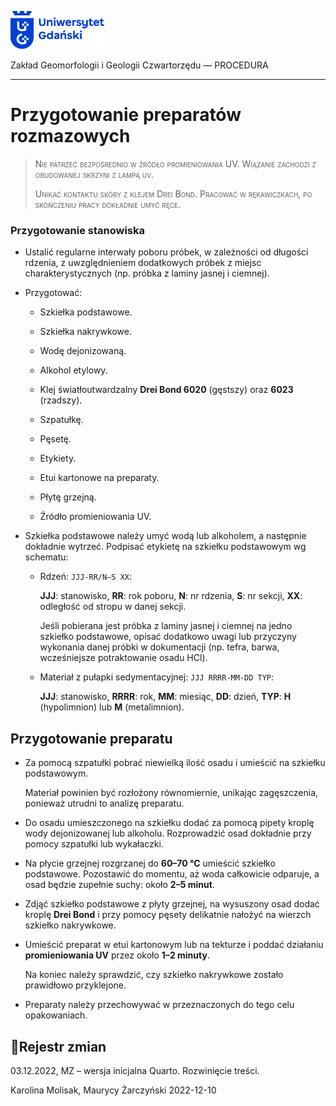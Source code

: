 
<div fig-alt="Logo: Uniwersytet Gdański" fig-align="left">

[<img src="images/log-ug_pl.png" width="150" />](https://geomorfologia.ug.edu.pl)

</div>

Zakład Geomorfologii i Geologii Czwartorzędu — PROCEDURA

------------------------------------------------------------------------

# Przygotowanie preparatów rozmazowych

> <span class="smallcaps">Nie patrzeć bezpośrednio w źródło
> promieniowania UV. Wiązanie zachodzi z obudowanej skrzyni z lampą
> uv.</span>
>
> <span class="smallcaps">Unikać kontaktu skóry z klejem Drei Bond.
> Pracować w rękawiczkach, po skończeniu pracy dokładnie umyć
> ręce.</span>

### Przygotowanie stanowiska

- Ustalić regularne interwały poboru próbek, w zależności od długości
  rdzenia, z uwzględnieniem dodatkowych próbek z miejsc
  charakterystycznych (np. próbka z laminy jasnej i ciemnej).

- Przygotować:

  - Szkiełka podstawowe.

  - Szkiełka nakrywkowe.

  - Wodę dejonizowaną.

  - Alkohol etylowy.

  - Klej światłoutwardzalny **Drei Bond 6020** (gęstszy) oraz **6023**
    (rzadszy).

  - Szpatułkę.

  - Pęsetę.

  - Etykiety.

  - Etui kartonowe na preparaty.

  - Płytę grzejną.

  - Źródło promieniowania UV.

- Szkiełka podstawowe należy umyć wodą lub alkoholem, a następnie
  dokładnie wytrzeć. Podpisać etykietę na szkiełku podstawowym wg
  schematu:

  - Rdzeń: `JJJ-RR/N–S XX`:

    **JJJ**: stanowisko, **RR**: rok poboru, **N**: nr rdzenia, **S**:
    nr sekcji, **XX**: odległość od stropu w danej sekcji.

    Jeśli pobierana jest próbka z laminy jasnej i ciemnej na jedno
    szkiełko podstawowe, opisać dodatkowo uwagi lub przyczyny wykonania
    danej próbki w dokumentacji (np. tefra, barwa, wcześniejsze
    potraktowanie osadu HCl).

  - Materiał z pułapki sedymentacyjnej: `JJJ RRRR-MM-DD TYP`:

    **JJJ**: stanowisko, **RRRR**: rok, **MM**: miesiąc, **DD**: dzień,
    **TYP**: **H** (hypolimnion) lub **M** (metalimnion).

## Przygotowanie preparatu

- Za pomocą szpatułki pobrać niewielką ilość osadu i umieścić na
  szkiełku podstawowym.

  Materiał powinien być rozłożony równomiernie, unikając zagęszczenia,
  ponieważ utrudni to analizę preparatu.

- Do osadu umieszczonego na szkiełku dodać za pomocą pipety kroplę wody
  dejonizowanej lub alkoholu. Rozprowadzić osad dokładnie przy pomocy
  szpatułki lub wykałaczki.

- Na płycie grzejnej rozgrzanej do **60–70 °C** umieścić szkiełko
  podstawowe. Pozostawić do momentu, aż woda całkowicie odparuje, a osad
  będzie zupełnie suchy: około **2–5 minut**.

- Zdjąć szkiełko podstawowe z płyty grzejnej, na wysuszony osad dodać
  kroplę **Drei Bond** i przy pomocy pęsety delikatnie nałożyć na
  wierzch szkiełko nakrywkowe.

- Umieścić preparat w etui kartonowym lub na tekturze i poddać działaniu
  **promieniowania UV** przez około **1–2 minuty**.

  Na koniec należy sprawdzić, czy szkiełko nakrywkowe zostało prawidłowo
  przyklejone.

- Preparaty należy przechowywać w przeznaczonych do tego celu
  opakowaniach.

## Rejestr zmian

03.12.2022, MZ – wersja inicjalna Quarto. Rozwinięcie treści.

Karolina Molisak, Maurycy Żarczyński 2022-12-10
